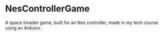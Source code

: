 # NesControllerGame
A space invader game, built for an Nes controller, made in my tech course using an Arduino.
